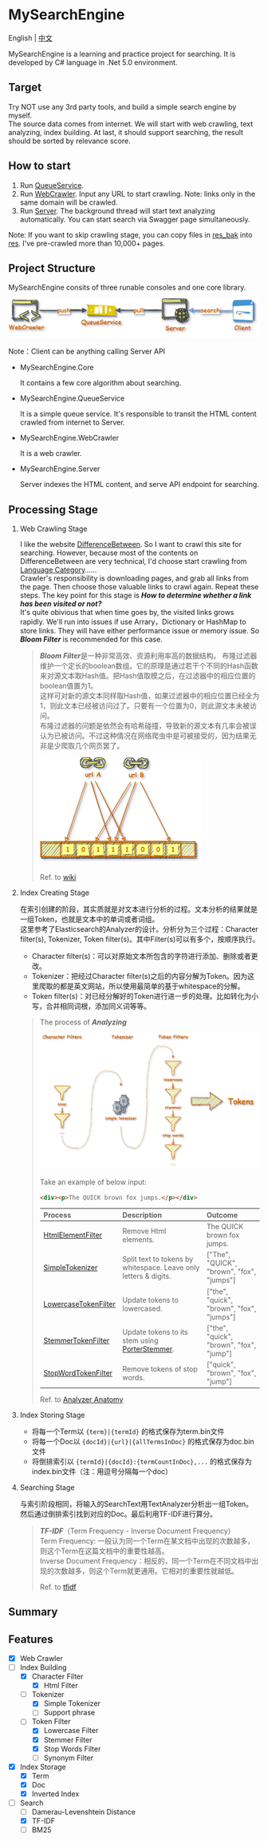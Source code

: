 # MySearchEngine

English | [中文](README-CN.md)

MySearchEngine is a learning and practice project for searching. It is developed by C# language in .Net 5.0 environment.

## Target
Try NOT use any 3rd party tools, and build a simple search engine by myself.  
The source data comes from internet. We will start with web crawling, text analyzing, index building. At last, it should support searching, the result should be sorted by relevance score.

## How to start
1. Run [QueueService](start_queue.bat).
1. Run [WebCrawler](start_crawler.bat). Input any URL to start crawling. Note: links only in the same domain will be crawled.
1. Run [Server](start_sever.bat). The background thread will start text analyzing automatically. You can start search via Swagger page simultaneously.  

Note: If you want to skip crawling stage, you can copy files in [res_bak](res_bak) into [res](res). I've pre-crawled more than 10,000+ pages.

## Project Structure
MySearchEngine consits of three runable consoles and one core library.

![design](res/design.png)

Note：Client can be anything calling Server API

- MySearchEngine.Core

  It contains a few core algorithm about searching.

- MySearchEngine.QueueService

  It is a simple queue service. It's responsible to transit the HTML content crawled from internet to Server.

- MySearchEngine.WebCrawler

  It is a web crawler.

- MySearchEngine.Server

  Server indexes the HTML content, and serve API endpoint for searching.

## Processing Stage
1. Web Crawling Stage

   I like the website [DifferenceBetween](https://www.differencebetween.com). So I want to crawl this site for searching. However, because most of the contents on DifferenceBetween are very technical, I'd choose start crawling from [Language Category](https://www.differencebetween.com/category/language/)……  
   Crawler's responsibility is downloading pages, and grab all links from the page. Then choose those valuable links to crawl again. Repeat these steps. The key point for this stage is ***How to determine whether a link has been visited or not?***   
   It's quite obivious that when time goes by, the visited links grows rapidly. We'll run into issues if use Arrary，Dictionary or HashMap to store links. They will have either performance issue or memory issue. So ***Bloom Filter*** is recommended for this case.  

   > ***Bloom Filter***是一种非常高效、资源利用率高的数据结构。
   > 布隆过滤器维护一个定长的boolean数组。它的原理是通过若干个不同的Hash函数来对源文本取Hash值。把Hash值取模之后，在过滤器中的相应位置的boolean值置为1。  
   > 这样可对新的源文本同样取Hash值，如果过滤器中的相应位置已经全为1，则此文本已经被访问过了。只要有一个位置为0，则此源文本未被访问。   
   > 布隆过滤器的问题是依然会有哈希碰撞，导致新的源文本有几率会被误认为已被访问。不过这种情况在网络爬虫中是可被接受的，因为结果无非是少爬取几个网页罢了。 
   >
   > ![bloomfilter](res/bloomfilter.png)
   >
   > Ref. to [wiki](https://en.wikipedia.org/wiki/Bloom_filter)

1. Index Creating Stage
  
   在索引创建的阶段，其实质就是对文本进行分析的过程。文本分析的结果就是一组Token，也就是文本中的单词或者词组。  
   这里参考了Elasticsearch的Analyzer的设计。分析分为三个过程：Character filter(s), Tokenizer, Token filter(s)。其中Filter(s)可以有多个，按顺序执行。  
   - Character filter(s)：可以对原始文本所包含的字符进行添加、删除或者更改。
   - Tokenizer：把经过Character filter(s)之后的内容分解为Token。因为这里爬取的都是英文网站，所以使用最简单的基于whitespace的分解。
   - Token filter(s)：对已经分解好的Token进行进一步的处理。比如转化为小写，合并相同词根，添加同义词等等。 
   
   
   > The process of ***Analyzing***  
   >
   > ![textanalyzer](res/textanalyzer.png)  
   > 
   > Take an example of below input:  
   > ```html
   > <div><p>The QUICK brown fox jumps.</p></div>
   > ```
   > 
   > |Process|Description|Outcome|
   > |---|---|---|
   > |[HtmlElementFilter](src/MySearchEngine.Core/Analyzer/CharacterFilters/HtmlElementFilter.cs)|Remove Html elements. |The QUICK brown fox jumps. |
   > |[SimpleTokenizer](src/MySearchEngine.Core/Analyzer/Tokenizers/SimpleTokenizer.cs)|Split text to tokens by whitespace. Leave only letters & digits.|["The", "QUICK", "brown", "fox", "jumps"]|
   > |[LowercaseTokenFilter](src/MySearchEngine.Core/Analyzer/TokenFilters/LowercaseTokenFilter.cs)|Update tokens to lowercased.|["the", "quick", "brown", "fox", "jumps"]|
   > |[StemmerTokenFilter](src/MySearchEngine.Core/Analyzer/TokenFilters/StemmerTokenFilter.cs)|Update tokens to its stem using [PorterStemmer](https://iq.opengenus.org/porter-stemmer/).|["the", "quick", "brown", "fox", "jump"]|
   > |[StopWordTokenFilter](src/MySearchEngine.Core/Analyzer/TokenFilters/StopWordTokenFilter.cs)|Remove tokens of stop words.|["quick", "brown", "fox", "jump"]|
   >
   > Ref. to [Analyzer Anatomy](https://www.elastic.co/guide/en/elasticsearch/reference/current/analyzer-anatomy.html)
   
1. Index Storing Stage

   - 将每一个Term以 `{term}|{termId}` 的格式保存为term.bin文件
   - 将每一个Doc以 `{docId}|{url}|{allTermsInDoc}` 的格式保存为doc.bin文件
   - 将倒排索引以 `{termId}|{docId}:{termCountInDoc},...` 的格式保存为index.bin文件（注：用逗号分隔每一个doc）

1. Searching Stage

   与索引阶段相同，将输入的SearchText用TextAnalyzer分析出一组Token。然后通过倒排索引找到对应的Doc。最后利用TF-IDF进行算分。
   
   > ***TF-IDF***（Term Frequency - Inverse Document Frequency）  
   > Term Frequency: 一般认为同一个Term在某文档中出现的次数越多，则这个Term在这篇文档中的重要性越高。  
   > Inverse Document Frequency：相反的，同一个Term在不同文档中出现的次数越多，则这个Term就更通用。它相对的重要性就越低。
   >
   > Ref. to [tfidf](http://tfidf.com/)
   
## Summary

## Features
- [x] Web Crawler
- [ ] Index Building
	- [x] Character Filter
		- [x] Html Filter
	- [ ] Tokenizer
		- [x] Simple Tokenizer
		- [ ] Support phrase
	- [ ] Token Filter
		- [x] Lowercase Filter
		- [x] Stemmer Filter
		- [x] Stop Words Filter
		- [ ] Synonym Filter
- [x] Index Storage
	- [x] Term
	- [x] Doc
	- [x] Inverted Index
- [ ] Search
    - [ ] Damerau-Levenshtein Distance
	- [x] TF-IDF
	- [ ] BM25